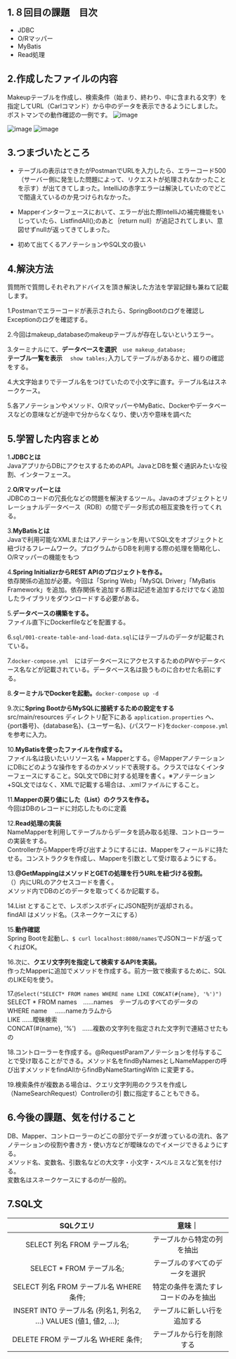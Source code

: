 ##  1.８回目の課題　目次
- JDBC
- O/Rマッパー
- MyBatis
- Read処理

## 2.作成したファイルの内容<br>
Makeupテーブルを作成し、検索条件（始まり、終わり、中に含まれる文字）を指定してURL（Carlコマンド）から中のデータを表示できるようにしました。
ポストマンでの動作確認の一例です。
![image](https://github.com/hiro903/Kadai8/assets/145466271/82971041-5875-4be8-9e26-df7c7bc06a13)

![image](https://github.com/hiro903/Kadai8/assets/145466271/d623785f-633b-4228-872a-acb27ef42611)
![image](https://github.com/hiro903/Kadai8/assets/145466271/0bcf3983-82e4-49c5-b2b4-8f5dc2da59ab)
## 3.つまづいたところ<br>

- テーブルの表示はできたがPostmanでURLを入力したら、エラーコード500（サーバー側に発生した問題によって、リクエストが処理されなかったことを示す）が出てきてしまった。IntelliJの赤字エラーは解決していたのでどこで間違えているのか見つけられなかった。

- Mapperインターフェースにおいて、エラーが出た際IntelliJの補完機能をいじっていたら、List<Name>findAll();のあと｛return
null｝が追記されてしまい、意図せずnullが返ってきてしまった。
- 初めて出てくるアノテーションやSQL文の扱い


## 4.解決方法
質問所で質問しそれぞれアドバイスを頂き解決した方法を学習記録も兼ねて記載します。

1.Postmanでエラーコードが表示されたら、SpringBootのログを確認しExceptionのログを確認する。

2.今回はmakeup_databaseのmakeupテーブルが存在しないというエラー。

3.ターミナルにて、**データベースを選択**　`use
   makeup_database;`<br>**テーブル一覧を表示**　 `show
   tables;`入力してテーブルがあるかと、綴りの確認をする。

4.大文字始まりでテーブル名をつけていたので小文字に直す。テーブル名はスネークケース。

5.各アノテーションやメソッド、O/RマッパーやMyBatic、Dockerやデータベースなどの意味などが途中で分からなくなり、使い方や意味を調べた

## 5.学習した内容まとめ

1.**JDBCとは**<br>JavaアプリからDBにアクセスするためのAPI。JavaとDBを繋ぐ通訳みたいな役割、インターフェース。

2.**O/Rマッパーとは**<br>JDBCのコードの冗長化などの問題を解決するツール。Javaのオブジェクトとリレーショナルデータベース（RDB）の間でデータ形式の相互変換を行ってくれる。

3.**MyBatisとは**<br>Javaで利用可能なXMLまたはアノテーションを用いてSQL文をオブジェクトと紐づけるフレームワーク。プログラムからDBを利用する際の処理を簡略化し、O/Rマッパーの機能をもつ

4.**Spring InitializrからREST
APIのプロジェクトを作る。**<br>依存関係の追加が必要。今回は「Spring
Web」「MySQL Driver」「MyBatis
Framework」を追加。依存関係を追加する際は記述を追加するだけでなく追加したライブラリをダウンロードする必要がある。

5.**データベースの構築をする。**<br>ファイル直下にDockerfileなどを配置する。

6.`sql/001-create-table-and-load-data.sql`にはテーブルのデータが記載されている。

7.`docker-compose.yml`　にはデータベースにアクセスするためのPWやデータベース名などが記載されている。データベース名は扱うものに合わせた名前にする。

8.**ターミナルでDockerを起動。**`docker-compose up -d`

9.次に**Spring
   BootからMySQLに接続するための設定をする**<br>src/main/resources
   ディレクトリ配下にある `application.properties`
   へ、{port番号}、{database名}、{ユーザー名}、{パスワード}を`docker-compose.yml`を参考に入力。

10.**MyBatisを使ったファイルを作成する。**<br>ファイル名は扱いたいリソース名 +
Mapperとする。＠MapperアノテーションにDBにどのような操作をするのかメソッドで表現する。クラスではなくインターフェースにすること。SQL文でDBに対する処理を書く。※アノテーション+SQL文ではなく、XMLで記載する場合は、.xmlファイルにすること。

11.**Mapperの戻り値にした（List）のクラスを作る。**<br>今回はDBのレコードに対応したものに定義

12.**Read処理の実装**<br>NameMapperを利用してテーブルからデータを読み取る処理、コントローラーの実装をする。<br>ControllerからMapperを呼び出すようにするには、Mapperをフィールドに持たせる。コンストラクタを作成し、Mapperを引数として受け取るようにする。

13.**@GetMappingはメソッドとGETの処理を行うURLを紐づける役割。**<br>（）内にURLのアクセスコードを書く。<br>メソッド内でDBのどのデータを取ってくるか記載する。

14.List とすることで、レスポンスボディにJSON配列が返却される。<br>findAll
   はメソッド名。（スネークケースにする）

15.**動作確認**<br>Spring Bootを起動し、`$ curl
   localhost:8080/names`でJSONコードが返ってくればOK。

16.次に、**クエリ文字列を指定して検索するAPIを実装。**<br>作ったMapperに追加でメソッドを作成する。前方一致で検索するために、SQLのLIKE句を使う。<br>

17.`@Select("SELECT* FROM names WHERE name LIKE CONCAT(#{name}, '%')")`<br>SELECT * FROM
  names　……names　テーブルのすべてのデータの<br>WHERE name
　……nameカラムから<br>LIKE ……曖昧検索<br>CONCAT(#{name},
  '%')　……複数の文字列を指定された文字列で連結させたもの

18.コントローラーを作成する。@RequestParamアノテーションを付与することで受け取ることができる。メソッド名をfindByNamesとしNameMapperの呼び出すメソッドをfindAllからfindByNameStartingWith
に変更する。

19.検索条件が複数ある場合は、クエリ文字列用のクラスを作成し（NameSearchRequest）Controllerの引
数に指定することもできる。


## 6.今後の課題、気を付けること
DB、Mapper、コントローラーのどこの部分でデータが渡っているの流れ、各アノテーションの役割や書き方・使い方などが曖昧なのでイメージできるようにする。<br>
メソッド名、変数名、引数名などの大文字・小文字・スペルミスなど気を付ける。<br>
変数名はスネークケースにするのが一般的。

## 7.SQL文

|                     SQLクエリ<br/>                     |        意味｜         |
|:---------------------------------------------------:|:------------------:|
|                SELECT 列名 FROM テーブル名;                |   テーブルから特定の列を抽出    |
|                SELECT * FROM テーブル名;                 |  テーブルのすべてのデータを選択   |
|           SELECT 列名 FROM テーブル名 WHERE 条件;            | 特定の条件を満たすレコードのみを抽出 |
| INSERT INTO テーブル名 (列名1, 列名2, …) VALUES (値1, 値2, …); |   テーブルに新しい行を追加する   |
|             DELETE FROM テーブル名 WHERE 条件;             |    テーブルから行を削除する    |

